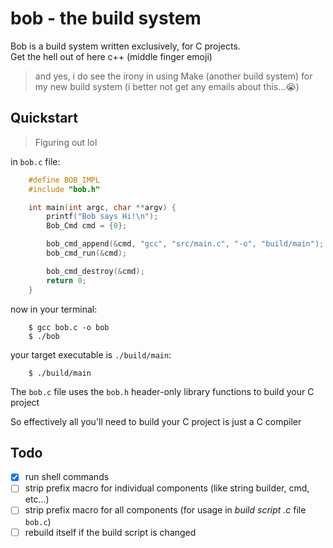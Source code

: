 # bob - the build system
Bob is a build system written exclusively, for C projects.  
Get the hell out of here c++ (middle finger emoji)  

> and yes, i do see the irony in using Make (another build system)
> for my new build system  (i better not get any emails about this...😭)  

## Quickstart  
> Figuring out lol  

in `bob.c` file:  
```c
    #define BOB_IMPL
    #include "bob.h"

    int main(int argc, char **argv) {
        printf("Bob says Hi!\n");
        Bob_Cmd cmd = {0};

        bob_cmd_append(&cmd, "gcc", "src/main.c", "-o", "build/main");
        bob_cmd_run(&cmd);

        bob_cmd_destroy(&cmd);
        return 0;
    }
```  

now in your terminal:  
```shell
    $ gcc bob.c -o bob
    $ ./bob
```

your target executable is `./build/main`:  
```shell
    $ ./build/main
```

The `bob.c` file uses the `bob.h` header-only library functions
to build your C project  

So effectively all you'll need to build your C project
is just a C compiler  

## Todo
- [x] run shell commands
- [ ] strip prefix macro for individual components (like string builder, cmd, etc...)
- [ ] strip prefix macro for all components (for usage in _build script .c_ file `bob.c`)
- [ ] rebuild itself if the build script is changed
